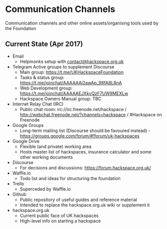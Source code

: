 # Communication Channels

Communication channels and other online assets/organising tools used by the Foundation

## Current State (Apr 2017)

* Email
    * Helpmonks setup with contact@hackspace.org.uk
* Telegram
    Active groups to supplement Discourse
    * Main group: https://t.me/UKHackspaceFoundation
    * Tasks & status group: https://t.me/joinchat/AAAAAAj2awAp_98fA8L8nA
    * Web Development group: https://t.me/joinchat/AAAAAEJXkvQzF7UW9MEXLw
    * Hackspace Owners Manual group: TBC
* Internet Relay Chat (IRC)
    * Public chat room: irc://irc.freenode.net/hackspace / http://webchat.freenode.net/?channels=hackspace / #Hackspace on Freenode 
* Google Groups
    * Long-term mailing list (Discourse should be favoured instead) - https://groups.google.com/forum/#!forum/uk-hackspaces
* Google Drive
    * Flexible (and private) working area
    * Hosts master list of hackspaces, insurance calculator and some other working documents
* Discourse
    * For decisions and discussions: https://forum.hackspace.org.uk/
* Waffle.io
    * Todo list and ideas for structuring the foundation
* Trello
    * Superceded by Waffle.io
* Github
    * Public repository of useful guides and reference material
    * Intended to replace the hackspace.org.uk wiki or supplement it
* hackspace.org.uk 
    * Current public face of UK hackspaces
    * High-level info on starting a hackspace


